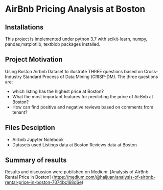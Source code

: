 #  AirBnb Pricing Analysis at Boston

## Installations

This project is implemented under python 3.7 with scikit-learn, numpy, pandas,matplotlib, textblob packages installed.

## Project Motivation

Using Boston Airbnb Dataset to illustrate THREE questions based on Cross-Industry Standard Process of Data Mining (CRISP-DM). 
The three questions are:

- which listing has the highest price at Boston?
- What the most important features for predicting the price of AirBnb at Boston?
- How can find positive and negative reviews based on comments from tenant?

## Files Desciption

- Airbnb Jupyter Notebook
- Datasets used
   Listings data at Boston
   Reviews data at Boston
   
## Summary of results
Results and discussion were published on Medium:  [Analysis of AirBnb Rental Price in Boston] (https://medium.com/@haijuan/analysis-of-airbnb-rental-price-in-boston-7074bc168d6e)


